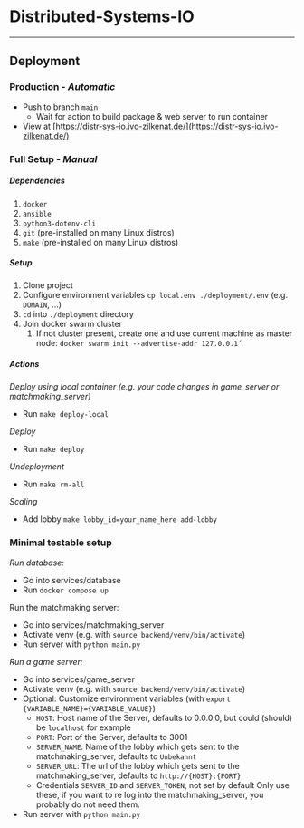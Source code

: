 # Distributed-Systems-IO

---

## Deployment

### Production - *Automatic*
- Push to branch `main`
  - Wait for action to build package & web server to run container
- View at [https://distr-sys-io.ivo-zilkenat.de/](https://distr-sys-io.ivo-zilkenat.de/)

### Full Setup - *Manual*

##### Dependencies
1. `docker`
2. `ansible`
3. `python3-dotenv-cli`
4. `git` (pre-installed on many Linux distros)
5. `make` (pre-installed on many Linux distros)

##### Setup

1. Clone project 
2. Configure environment variables `cp local.env ./deployment/.env` (e.g. `DOMAIN`, ...)
3. `cd` into `./deployment` directory
4. Join docker swarm cluster
   1. If not cluster present, create one and use current machine as master node: `docker swarm init --advertise-addr 127.0.0.1´
`

##### Actions

*Deploy using local container (e.g. your code changes in game_server or matchmaking_server)*
* Run `make deploy-local`

*Deploy*
* Run `make deploy`

*Undeployment*
* Run `make rm-all`

*Scaling*
* Add lobby `make lobby_id=your_name_here add-lobby`

### Minimal testable setup

*Run database:*
+ Go into services/database
+ Run `docker compose up`

Run the matchmaking server:
+ Go into services/matchmaking_server
+ Activate venv (e.g. with `source backend/venv/bin/activate`)
+ Run server with `python main.py`

*Run _a_ game server:*
+ Go into services/game_server
+ Activate venv (e.g. with `source backend/venv/bin/activate`)
+ Optional: Customize environment variables (with `export {VARIABLE_NAME}={VARIABLE_VALUE}`)
  + `HOST`: Host name of the Server, defaults to 0.0.0.0, but could (should) be `localhost` for example
  + `PORT`: Port of the Server, defaults to 3001
  + `SERVER_NAME`: Name of the lobby which gets sent to the matchmaking_server, defaults to `Unbekannt`
  + `SERVER_URL`: The url of the lobby which gets sent to the matchmaking_server, defaults to `http://{HOST}:{PORT}`
  + Credentials `SERVER_ID` and `SERVER_TOKEN`, not set by default
    Only use these, if you want to re log into the matchmaking_server, you probably do not need them.
+ Run server with `python main.py`